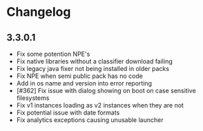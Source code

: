 # Changelog

## 3.3.0.1

- Fix some potention NPE's
- Fix native libraries without a classifier download failing
- Fix legacy java fixer not being installed in older packs
- Fix NPE when semi public pack has no code
- Add in os name and version into error reporting
- [#362] Fix issue with dialog showing on boot on case sensitive filesystems
- Fix v1 instances loading as v2 instances when they are not
- Fix potential issue with date formats
- Fix analytics exceptions causing unusable launcher
